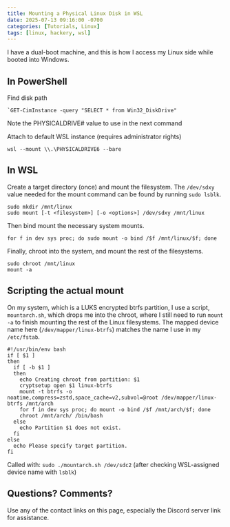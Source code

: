 ```yaml
---                                                                                                                                                                                                                                                             
title: Mounting a Physical Linux Disk in WSL
date: 2025-07-13 09:16:00 -0700
categories: [Tutorials, Linux]
tags: [linux, hackery, wsl]
--- 
```


I have a dual-boot machine, and this is how I access my Linux side while booted into Windows.

## In PowerShell
Find disk path
```
`GET-CimInstance -query "SELECT * from Win32_DiskDrive"
```
Note the PHYSICALDRIVE# value to use in the next command

Attach to default WSL instance (requires administrator rights)
```
wsl --mount \\.\PHYSICALDRIVE6 --bare
```

## In WSL
Create a target directory (once) and mount the filesystem. The `/dev/sdxy` value needed for the mount command can be found by running `sudo lsblk`.
```
sudo mkdir /mnt/linux
sudo mount [-t <filesystem>] [-o <options>] /dev/sdxy /mnt/linux
```

Then bind mount the necessary system mounts.
```
for f in dev sys proc; do sudo mount -o bind /$f /mnt/linux/$f; done
```

Finally, chroot into the system, and mount the rest of the filesystems.
```
sudo chroot /mnt/linux
mount -a
```

## Scripting the actual mount
On my system, which is a LUKS encrypted btrfs partition, I use a script, `mountarch.sh`, which drops me into the chroot, where I still need to run `mount -a` to finish mounting the rest of the Linux filesystems. The mapped device name here (`/dev/mapper/linux-btrfs`) matches the name I use in my `/etc/fstab`.
```
#!/usr/bin/env bash
if [ $1 ]
then
  if [ -b $1 ]
  then
    echo Creating chroot from partition: $1
    cryptsetup open $1 linux-btrfs
    mount -t btrfs -o noatime,compress=zstd,space_cache=v2,subvol=@root /dev/mapper/linux-btrfs /mnt/arch
    for f in dev sys proc; do mount -o bind /$f /mnt/arch/$f; done
    chroot /mnt/arch/ /bin/bash
  else
    echo Partition $1 does not exist.
  fi
else
  echo Please specify target partition.
fi
```

Called with:
`sudo ./mountarch.sh /dev/sdc2` (after checking WSL-assigned device name with `lsblk`)

## Questions? Comments?
Use any of the contact links on this page, especially the Discord server link for assistance.
